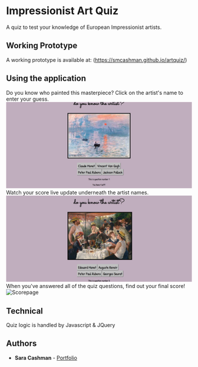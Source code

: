 # Impressionist Art Quiz

A quiz to test your knowledge of European Impressionist artists.


## Working Prototype

A working prototype is available at: (https://smcashman.github.io/artquiz/)

## Using the application
Do you know who painted this masterpiece? Click on the artist's name to enter your guess.
![Mainpage](artquizhome.jpg?raw=true "Main page")
Watch your score live update underneath the artist names.
![Progress](artquizprogress.jpg?raw=true "Progress Page")
When you've answered all of the quiz questions, find out your final score!
![Scorepage](artquizscaore.jpg?raw=true "Score page")


## Technical

Quiz logic is handled by Javascript & JQuery


## Authors

* **Sara Cashman** - [Portfolio](smcashman.github.io)